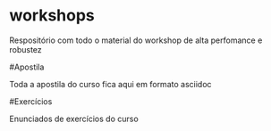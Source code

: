# workshops
Respositório com todo o material do workshop de alta perfomance e robustez

#Apostila

Toda a apostila do curso fica aqui em formato asciidoc

#Exercícios

Enunciados de exercícios do curso
